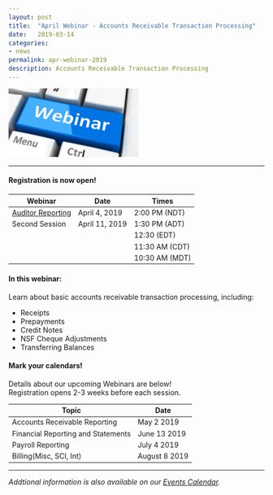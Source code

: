 ```yaml
---
layout: post
title:  "April Webinar - Accounts Receivable Transaction Processing"
date:   2019-03-14
categories:
- news
permalink: apr-webinar-2019
description: Accounts Receivable Transaction Processing
---
```


![Webinar](/images/webinar.png "Webinar")

---

#### **Registration is now open!** 

| Webinar | Date | Times |
| ---- | ---- | ---- |
| [Auditor Reporting](http://go.townsuite.com/20190404artp) | April 4, 2019 | 2:00 PM (NDT) |
| Second Session | April 11, 2019 | 1:30 PM (ADT) |
| | | 12:30 (EDT) |
| | | 11:30 AM (CDT) |
| | | 10:30 AM (MDT) |

#### **In this webinar:**  

Learn about basic accounts receivable transaction processing, including:
 	
+ Receipts
+ Prepayments
+ Credit Notes
+ NSF Cheque Adjustments
+ Transferring Balances 
 	

#### **Mark your calendars!**

Details about our upcoming Webinars are below!  
Registration opens 2-3 weeks before each session.

| Topic | Date |
| ---- | ---- |
| Accounts Receivable Reporting | May 2 2019 |
| Financial Reporting and Statements | June 13 2019 |
| Payroll Reporting | July 4 2019 |
| Billing(Misc, SCI, Int) | August 8 2019 |

---
*Addtional information is also available on our [Events Calendar](https://townsuite.com/events).*

